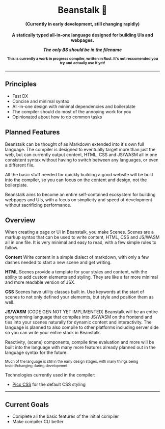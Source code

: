 <div align="center">

  <h1>Beanstalk 🌱</h1>
  <h4>(Currently in early development, still changing rapidly)<h4>

  <p>
    <strong>A statically typed all-in-one language designed for building UIs and webpages.</strong>
  </p>

  *The only BS should be in the filename*

  <sub>This is currently a work in progress compiler, written in Rust. It's not reccomended you try and actually use it yet!</sub>

</div>

---

## Principles
  - Fast DX
  - Concise and minimal syntax
  - All-in-one design with minimal dependencies and boilerplate
  - The compiler should do most of the annoying work for you
  - Opinionated about how to do common tasks

## Planned Features
Beanstalk can be thought of as Markdown extended into it's own full language. The compiler is designed to eventually target more than just the web, but can currently output content, HTML, CSS and JS/WASM all in one consistent syntax without having to switch between any languages, or even a different file.

All the basic stuff needed for quickly building a good website will be built into the compiler, so you can focus on the content and design, not the boilerplate. 

Beanstalk aims to become an entire self-contained ecosystem for building webpages and UIs, with a focus on simplicity and speed of development without sacrificing performance.

## Overview
When creating a page or UI in Beanstalk, you make Scenes. Scenes are a markup syntax that can be used to write content, HTML, CSS and JS/WASM all in one file. It is very minimal and easy to read, with a few simple rules to follow.

**Content**
Write content in a simple dialect of markdown, with only a few dashes needed to start a new scene and get writing.

**HTML**
Scenes provide a template for your styles and content, with the ability to add custom elements and styling. They are like a far more minimal and more readable version of JSX.

**CSS**
Scenes have utility classes built in. Use keywords at the start of scenes to not only defined your elememts, but style and position them as well.

**JS/WASM**
(CODE GEN NOT YET IMPLIMENTED) Beanstalk will be an entire programming language that compiles into JS/WASM on the frontend and ties into your scenes naturally for dynamic content and interactivity. The language is planned to also compile to other platforms including server side so you can write your entire stack in Beanstalk.

Reactivity, (scene) components, compile time evaluation and more will be built into the language with many more features already planned out in the language syntax for the future.

<sub>Much of the language is still in the early design stages, with many things being tested/changing during developemnt</sub>

Technologies currently used in the compiler:
- [Pico CSS](https://picocss.com/) for the default CSS styling

---

## Current Goals
  - Complete all the basic features of the initial compiler
  - Make compiler CLI better